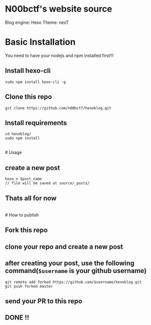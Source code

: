 N00bctf's website source
===
Blog engine: Hexo
Theme: nexT

# Basic Installation
You need to have your nodejs and npm installed first!!!

## Install hexo-cli
```
sudo npm install hexo-cli -g
```

## Clone this repo
```
git clone https://github.com/n00bctf/hexoblog.git
```

## Install requirements
```
cd hexoblog/
sudo npm install 
```

<br>
# Usage

## create a new post
```
hexo n $post_name
// file will be saved at source/_posts/
```

## Thats all for now

<br>
# How to publish

## Fork this repo

## clone your repo and create a new post

## after creating your post, use the following command(`$username` is your github username)
```
git remote add forked https://github.com/$username/hexoblog.git
git push forked master
```

## send your PR to this repo

## DONE !!


